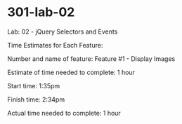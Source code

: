 # 301-lab-02
Lab: 02 - jQuery Selectors and Events

Time Estimates for Each Feature:

Number and name of feature: Feature #1 - Display Images

Estimate of time needed to complete: 1 hour

Start time: 1:35pm

Finish time: 2:34pm

Actual time needed to complete: 1 hour

